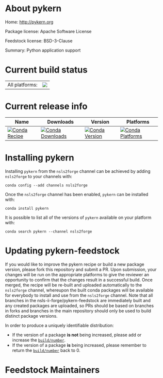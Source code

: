 About pykern
============

Home: http://pykern.org

Package license: Apache Software License

Feedstock license: BSD-3-Clause

Summary: Python application support



Current build status
====================


<table><tr><td>All platforms:</td>
    <td>
      <a href="https://dev.azure.com/nsls2forge/nsls2forge/_build/latest?definitionId=121&branchName=master">
        <img src="https://dev.azure.com/nsls2forge/nsls2forge/_apis/build/status/pykern-feedstock?branchName=master">
      </a>
    </td>
  </tr>
</table>

Current release info
====================

| Name | Downloads | Version | Platforms |
| --- | --- | --- | --- |
| [![Conda Recipe](https://img.shields.io/badge/recipe-pykern-green.svg)](https://anaconda.org/nsls2forge/pykern) | [![Conda Downloads](https://img.shields.io/conda/dn/nsls2forge/pykern.svg)](https://anaconda.org/nsls2forge/pykern) | [![Conda Version](https://img.shields.io/conda/vn/nsls2forge/pykern.svg)](https://anaconda.org/nsls2forge/pykern) | [![Conda Platforms](https://img.shields.io/conda/pn/nsls2forge/pykern.svg)](https://anaconda.org/nsls2forge/pykern) |

Installing pykern
=================

Installing `pykern` from the `nsls2forge` channel can be achieved by adding `nsls2forge` to your channels with:

```
conda config --add channels nsls2forge
```

Once the `nsls2forge` channel has been enabled, `pykern` can be installed with:

```
conda install pykern
```

It is possible to list all of the versions of `pykern` available on your platform with:

```
conda search pykern --channel nsls2forge
```




Updating pykern-feedstock
=========================

If you would like to improve the pykern recipe or build a new
package version, please fork this repository and submit a PR. Upon submission,
your changes will be run on the appropriate platforms to give the reviewer an
opportunity to confirm that the changes result in a successful build. Once
merged, the recipe will be re-built and uploaded automatically to the
`nsls2forge` channel, whereupon the built conda packages will be available for
everybody to install and use from the `nsls2forge` channel.
Note that all branches in the nsls-ii-forge/pykern-feedstock are
immediately built and any created packages are uploaded, so PRs should be based
on branches in forks and branches in the main repository should only be used to
build distinct package versions.

In order to produce a uniquely identifiable distribution:
 * If the version of a package **is not** being increased, please add or increase
   the [``build/number``](https://conda.io/docs/user-guide/tasks/build-packages/define-metadata.html#build-number-and-string).
 * If the version of a package **is** being increased, please remember to return
   the [``build/number``](https://conda.io/docs/user-guide/tasks/build-packages/define-metadata.html#build-number-and-string)
   back to 0.

Feedstock Maintainers
=====================


